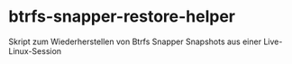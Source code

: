 # btrfs-snapper-restore-helper
Skript zum Wiederherstellen von Btrfs Snapper Snapshots aus einer Live-Linux-Session
